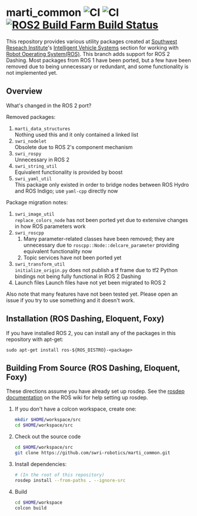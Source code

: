 marti\_common
![CI](https://github.com/swri-robotics/marti_common/workflows/CI/badge.svg)
![CI](https://github.com/swri-robotics/marti_common/workflows/CI/badge.svg?branch=dashing-devel)
[![ROS2 Build Farm Build Status](http://build.ros2.org/buildStatus/icon?job=Ddev__marti_common__ubuntu_bionic_amd64)](http://build.ros2.org/job/Ddev__marti_common__ubuntu_bionic_amd64/)
=============

This repository provides various utility packages created at [Southwest Reseach Institute](http://www.swri.org)'s [Intelligent Vehicle Systems](http://www.swri.org/4org/d10/isd/ivs/default.htm) section for working with [Robot Operating System(ROS)](http://www.ros.org).  This branch adds support for ROS 2 Dashing.  Most packages from ROS 1 have been ported, but a few have been removed due to being unnecessary or redundant, and some functionality is not implemented yet.

Overview
--------

What's changed in the ROS 2 port?

Removed packages:
1. `marti_data_structures`  
    Nothing used this and it only contained a linked list
2. `swri_nodelet`  
    Obsolete due to ROS 2's component mechanism
3. `swri_rospy`  
    Unnecessary in ROS 2
4. `swri_string_util`  
    Equivalent functionality is provided by boost
5. `swri_yaml_util`  
    This package only existed in order to bridge nodes between ROS Hydro and ROS Indigo; use `yaml-cpp` directly now

Package migration notes:
1. `swri_image_util`  
    `replace_colors_node` has not been ported yet due to extensive changes in how ROS parameters work
2. `swri_roscpp`
    1. Many parameter-related classes have been removed; they are unnecessary due to `roscpp::Node::delcare_parameter` providing equivalent functionality now
    2. Topic services have not been ported yet
3. `swri_transform_util`  
    `initialize_origin.py` does not publish a tf frame due to tf2 Python bindings not being fully functional in ROS 2 Dashing
4. Launch files
    Launch files have not yet been migrated to ROS 2

Also note that many features have not been tested yet.  Please open an issue if you try to use something and it doesn't work.

Installation (ROS Dashing, Eloquent, Foxy)
------------

If you have installed ROS 2, you can install any of the packages in this repository with apt-get:

    sudo apt-get install ros-${ROS_DISTRO}-<package>

Building From Source (ROS Dashing, Eloquent, Foxy)
------------

These directions assume you have already set up rosdep. See the [rosdep documentation](http://wiki.ros.org/rosdep) on the ROS wiki for help setting up rosdep.

1. If you don't have a colcon workspace, create one:

    ```bash
    mkdir $HOME/workspace/src
    cd $HOME/workspace/src
    ```

2. Check out the source code

    ```bash
    cd $HOME/workspace/src
    git clone https://github.com/swri-robotics/marti_common.git
    ```

3. Install dependencies:

    ```bash
    # (In the root of this repository)
    rosdep install --from-paths . --ignore-src
    ```

4. Build

    ```bash
    cd $HOME/workspace
    colcon build
    ```

